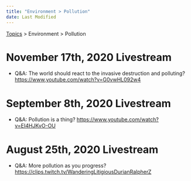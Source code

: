 ```yaml
---
title: "Environment > Pollution"
date: Last Modified
---
```

[Topics](../../topics.md) > Environment > Pollution

# November 17th, 2020 Livestream
* Q&A: The world should react to the invasive destruction and polluting? https://www.youtube.com/watch?v=G0vwHL092w4

# September 8th, 2020 Livestream
* Q&A: Pollution is a thing? https://www.youtube.com/watch?v=EI4HJKvO-OU

# August 25th, 2020 Livestream
* Q&A: More pollution as you progress? https://clips.twitch.tv/WanderingLitigiousDurianRalpherZ

